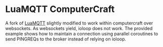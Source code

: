 # LuaMQTT ComputerCraft

A fork of [LuaMQTT](https://github.com/xHasKx/luamqtt) slightly modified to work within computercraft over websockets. As websockets yield, ioloop does not work. The provided example shows how to maintain a connection using parallel coroutines to send PINGREQs to the broker instead of relying on ioloop.
